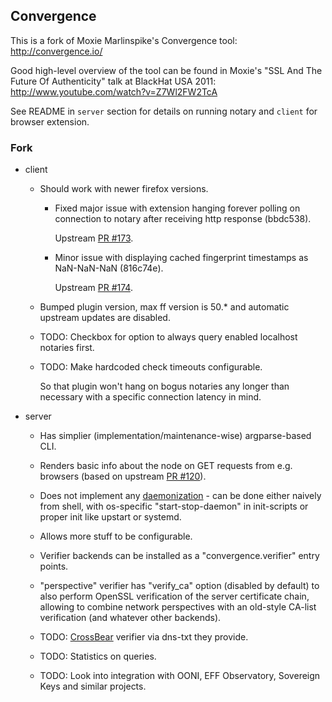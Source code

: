 Convergence
--------------------

This is a fork of Moxie Marlinspike's Convergence tool: http://convergence.io/

Good high-level overview of the tool can be found in Moxie's "SSL And The Future
Of Authenticity" talk at BlackHat USA 2011: http://www.youtube.com/watch?v=Z7Wl2FW2TcA

See README in `server` section for details on running notary and `client` for
browser extension.


### Fork

 - client

   - Should work with newer firefox versions.

     - Fixed major issue with extension hanging forever polling on connection to
       notary after receiving http response (bbdc538).

         Upstream [PR #173](https://github.com/moxie0/Convergence/pull/173).

     - Minor issue with displaying cached fingerprint timestamps as NaN-NaN-NaN
       (816c74e).

         Upstream [PR #174](https://github.com/moxie0/Convergence/pull/174).

   - Bumped plugin version, max ff version is 50.* and automatic upstream
     updates are disabled.

   - TODO: Checkbox for option to always query enabled localhost notaries first.

   - TODO: Make hardcoded check timeouts configurable.

       So that plugin won't hang on bogus notaries any longer than necessary
       with a specific connection latency in mind.

 - server

   - Has simplier (implementation/maintenance-wise) argparse-based CLI.

   - Renders basic info about the node on GET requests from e.g. browsers (based
     on upstream [PR #120](https://github.com/moxie0/Convergence/pull/120)).

   - Does not implement any
     [daemonization](http://0pointer.de/public/systemd-man/daemon.html) - can be
     done either naively from shell, with os-specific "start-stop-daemon" in
     init-scripts or proper init like upstart or systemd.

   - Allows more stuff to be configurable.

   - Verifier backends can be installed as a "convergence.verifier" entry points.

   - "perspective" verifier has "verify_ca" option (disabled by default) to also
     perform OpenSSL verification of the server certificate chain, allowing to
     combine network perspectives with an old-style CA-list verification (and
     whatever other backends).

   - TODO: [CrossBear](https://pki.net.in.tum.de/) verifier via dns-txt they
     provide.

   - TODO: Statistics on queries.

   - TODO: Look into integration with OONI, EFF Observatory, Sovereign Keys and
     similar projects.
